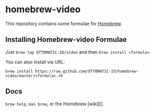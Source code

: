 homebrew-video
==============
This repository contains some formulae for [Homebrew](https://github.com/mxcl/homebrew).


Installing Homebrew-video Formulae
--------------------------------
Just `brew tap OTTOMATIC-IO/video` and then `brew install <formula>`.

You can also install via URL:

```
brew install https://raw.github.com/OTTOMATIC-IO/homebrew-video/master/<formula>.rb
```

Docs
----
`brew help`, `man brew`, or the Homebrew [wiki][].

